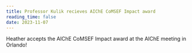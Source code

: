```yaml
---
title: Professor Kulik recieves AIChE CoMSEF Impact award
reading_time: false
date: 2023-11-07
---
```


Heather accepts the AIChE CoMSEF Impact award at the AIChE meeting in Orlando!

<!--more-->
